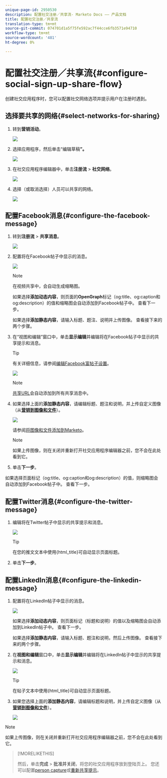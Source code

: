 ```yaml
---
unique-page-id: 2950530
description: 配置社交注册／共享流- Marketo Docs —— 产品文档
title: 配置社交注册／共享流
translation-type: tm+mt
source-git-commit: 074701d1a5f75fe592ac7f44cce6fb3571e94710
workflow-type: tm+mt
source-wordcount: '481'
ht-degree: 0%

---
```



# 配置社交注册／共享流{#configure-social-sign-up-share-flow}

创建社交应用程序时，您可以配置社交网络选项并提示用户在注册时遇到。

## 选择要共享的网络{#select-networks-for-sharing}

1. 转到&#x200B;**营销活动**。

   ![](assets/ma-1.png)

1. 选择应用程序，然后单击“编辑草稿&#x200B;**”。**

   ![](assets/image2014-9-22-13-3a57-3a43.png)

1. 在社交应用程序编辑器中，单击&#x200B;**注册流** > **社交网络**。

   ![](assets/three.png)

1. 选择（或取消选择）人员可以共享的网络。

   ![](assets/four.png)

## 配置Facebook消息{#configure-the-facebook-message}

1. 转到&#x200B;**注册流** > **共享消息**。

   ![](assets/five.png)

1. 配置将在Facebook帖子中显示的消息。

   ![](assets/image2014-9-22-13-3a58-3a54.png)

   >[!NOTE]
   >
   >在视频共享中，会自动生成缩略图。

   如果选择&#x200B;**添加动态内容**，则页面的&#x200B;**OpenGraph**&#x200B;标记（og:title、og:caption和og:description）的值和缩略图会自动添加到Facebook帖子中。 查看下一步。

   如果选择&#x200B;**添加静态内容**，请输入标题、题注、说明并上传图像。 查看接下来的两个步骤。

1. 在“视图和编辑”窗口中，单击&#x200B;**显示编辑**&#x200B;并编辑将在Facebook帖子中显示的共享提示和消息。

   >[!TIP]
   >
   >有关详细信息，请参阅[编辑Facebook富帖子设置](/help/marketo/product-docs/demand-generation/facebook/edit-facebook-rich-post-settings.md)。

   ![](assets/image2014-9-22-13-3a59-3a57.png)

   >[!NOTE]
   >
   >[共享URL](/help/marketo/product-docs/demand-generation/social/social-functions/choose-the-share-url-for-a-social-app.md)会自动添加到所有共享消息中。

1. 如果选择上面的&#x200B;**添加静态内容**，请编辑标题、题注和说明，并上传自定义图像（从&#x200B;[**营销到图像和文件**](/help/marketo/product-docs/demand-generation/images-and-files/add-images-and-files-to-marketo.md)）。

   ![](assets/image2014-9-22-14-3a1-3a11.png)

   请参阅[将图像和文件添加到Marketo](/help/marketo/product-docs/demand-generation/images-and-files/add-images-and-files-to-marketo.md)。

   >[!NOTE]
   >
   >如果上传图像，则在关闭并重新打开社交应用程序编辑器之前，您不会在此处看到它。

1. 单击&#x200B;**下一步**。

如果选择页面标记（og:title、og:caption和og:description）的值，则缩略图会自动添加到Facebook帖子中。 查看下一步。

## 配置Twitter消息{#configure-the-twitter-message}

1. 编辑将在Twitter帖子中显示的共享提示和消息。

   ![](assets/image2014-9-22-14-3a2-3a31.png)

   >[!TIP]
   >
   >在您的推文文本中使用{html_title}可自动显示页面标题。

1. 单击&#x200B;**下一步**。

## 配置LinkedIn消息{#configure-the-linkedin-message}

1. 配置将在LinkedIn帖子中显示的消息。

   ![](assets/image2014-9-22-14-3a3-3a8.png)

   如果选择&#x200B;**添加动态内容**，则页面标记（标题和说明）的值以及缩略图会自动添加到LinkedIn帖子中。 查看下一步。

   如果选择&#x200B;**添加静态内容**，请输入标题、题注和说明，然后上传图像。 查看接下来的两个步骤。

1. 在&#x200B;**视图和编辑**&#x200B;窗口中，单击&#x200B;**显示编辑**&#x200B;并编辑将在LinkedIn帖子中显示的共享提示和消息。

   ![](assets/image2014-9-22-14-3a4-3a6.png)

   >[!TIP]
   >
   >在帖子文本中使用{html_title}可自动显示页面标题。

1. 如果您选择上面的&#x200B;**添加静态内容**，请编辑标题和说明，并上传自定义图像（从&#x200B;[**营销到图像和文件**](/help/marketo/product-docs/demand-generation/images-and-files/add-images-and-files-to-marketo.md)）。

   ![](assets/image2014-9-22-13-3a55-3a17.png)

>[!NOTE]
>
>如果上传图像，则在关闭并重新打开社交应用程序编辑器之前，您不会在此处看到它。

>[!MORELIKETHIS]
>
>然后，单击&#x200B;**完成** > **批准并关闭**，将您的社交应用程序放到登陆页上。 您还可以配置[person capture](/help/marketo/product-docs/demand-generation/social/configuring-social-actions/configure-person-capture-for-a-social-app.md)或[重新共享提示](/help/marketo/product-docs/demand-generation/social/configuring-social-actions/configure-re-share-email-and-prompt-for-a-social-app.md)。
